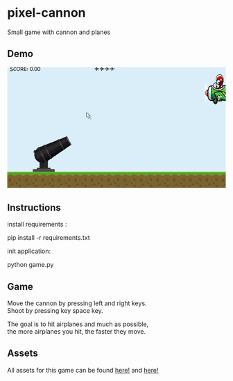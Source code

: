 # pixel-cannon
Small game with cannon and planes

## Demo

![alt text](https://github.com/caiovini/pixel-cannon/blob/main/Demo.gif)

## Instructions 

install requirements :

pip install -r requirements.txt

init application:

python game.py

## Game

Move the cannon by pressing left and right keys.<br/>
Shoot by pressing key space key.<br/>

The goal is to hit airplanes and much as possible,<br/>
the more airplanes you hit, the faster they move.


## Assets

All assets for this game can be found [here!](https://redfoc.com/item/cannon-ball-assets/) and [here!](https://www.gameart2d.com/free-plane-sprite.html)
